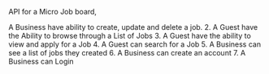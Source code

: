 API for a Micro Job board,

A Business have ability to create, update and delete a job.
2. A Guest have the Ability to  browse through a List of Jobs
3. A Guest have the ability to view and apply for a Job
4. A Guest can search for a Job
5. A Business can see a list of jobs they created
6. A Business can create an account
7. A Business can Login
